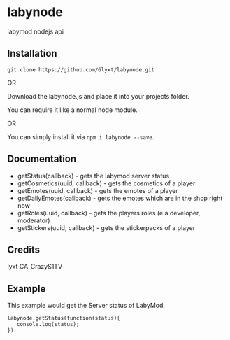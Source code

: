 # labynode
labymod nodejs api

## Installation
`git clone https://github.com/6lyxt/labynode.git`

OR

Download the labynode.js and place it into your projects folder.

You can require it like a normal node module.

OR

You can simply install it via `npm i labynode --save`.


## Documentation
 + getStatus(callback) - gets the labymod server status
 + getCosmetics(uuid, callback) - gets the cosmetics of a player
 + getEmotes(uuid, callback) - gets the emotes of a player
 + getDailyEmotes(callback) - gets the emotes which are in the shop right now
 + getRoles(uuid, callback) - gets the players roles (e.a developer, moderator)
 + getStickers(uuid, callback) - gets the stickerpacks of a player

 ## Credits
lyxt
CA_CrazyS1TV
 
## Example
This example would get the Server status of LabyMod.
```
labynode.getStatus(function(status){
   console.log(status);
})
```
